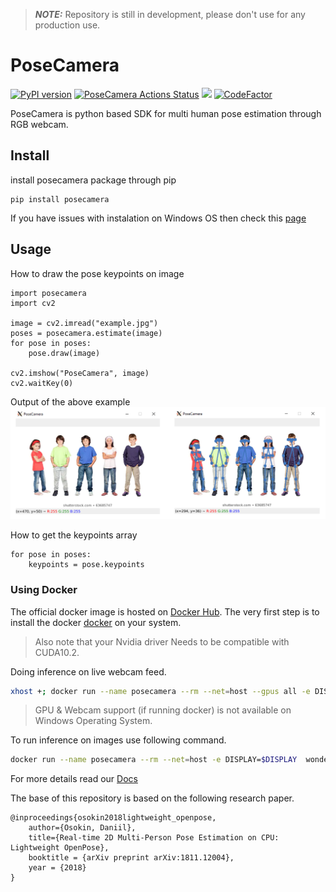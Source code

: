 > **_NOTE:_**  Repository is still in development, please don't use for any production use.

# PoseCamera
[![PyPI version](https://badge.fury.io/py/posecamera.svg)](https://badge.fury.io/py/posecamera)
[![PoseCamera Actions Status](https://github.com/Wonder-Tree/PoseCamera/workflows/build/badge.svg)](https://github.com/Wonder-Tree/PoseCamera/actions)
<a href="https://storage.googleapis.com/wt_storage/checkpoint_iter_50000.pth" title="PreTrainedModels"><img src="https://img.shields.io/badge/trained%20model-Download-brightgreen"></a>
[![CodeFactor](https://www.codefactor.io/repository/github/wonder-tree/posecamera/badge)](https://www.codefactor.io/repository/github/wonder-tree/posecamera)

PoseCamera is python based SDK for multi human pose estimation through RGB webcam.

## Install
install posecamera package through pip
```
pip install posecamera
```
If you have issues with instalation on Windows OS then check this [page](https://wonder-tree.github.io/PoseCamera/#/pages/troubleshooting) 

## Usage

How to draw the pose keypoints on image
```
import posecamera
import cv2

image = cv2.imread("example.jpg")
poses = posecamera.estimate(image)
for pose in poses:
    pose.draw(image)

cv2.imshow("PoseCamera", image)
cv2.waitKey(0)
```

Output of the above example
![PoseCamera example output](https://github.com/Wonder-Tree/PoseCamera/blob/master/tmp/output.png?raw=true)

How to get the keypoints array
```
for pose in poses:
    keypoints = pose.keypoints
```

### Using Docker
The official docker image is hosted on [Docker Hub](https://hub.docker.com/r/wondertree/posecamera). The very first step is to install the docker [docker](https://docs.docker.com/get-docker/) on your system. 
> Also note that your Nvidia driver Needs to be compatible with CUDA10.2.

Doing inference on live webcam feed.
```sh
xhost +; docker run --name posecamera --rm --net=host --gpus all -e DISPLAY=$DISPLAY --device=/dev/video0:/dev/video0 wondertree/posecamera --video=0
```
> GPU & Webcam support (if running docker) is not available on Windows Operating System. 

To run inference on images use following command.
```sh
docker run --name posecamera --rm --net=host -e DISPLAY=$DISPLAY  wondertree/posecamera --images ./tmp/female_pose.jpg --cpu
```

For more details read our [Docs](https://wonder-tree.github.io/PoseCamera)

The base of this repository is based on the following research paper.
```
@inproceedings{osokin2018lightweight_openpose,
    author={Osokin, Daniil},
    title={Real-time 2D Multi-Person Pose Estimation on CPU: Lightweight OpenPose},
    booktitle = {arXiv preprint arXiv:1811.12004},
    year = {2018}
}
```
